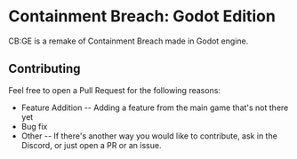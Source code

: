 # Containment Breach: Godot Edition
CB:GE is a remake of Containment Breach made in Godot engine.

## Contributing 
Feel free to open a Pull Request for the following reasons:

- Feature Addition
-- Adding a feature from the main game that's not there yet
- Bug fix
- Other
-- If there's another way you would like to contribute, ask in the Discord, or just open a PR or an issue.
 
